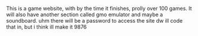 This is a game website, with by the time it finishes, prolly over 100 games. It will also have another section called gmo emulator and maybe a soundboard. uhm there will be a password to access the site dw ill code that in, but i think ill make it 9876
